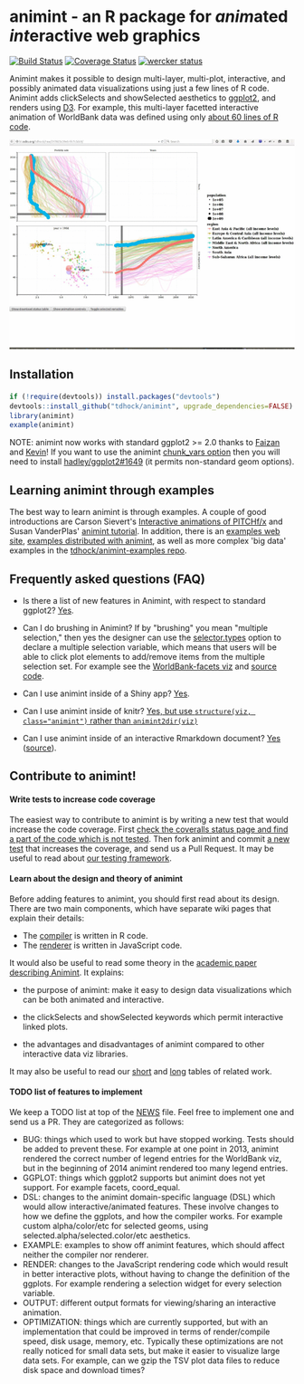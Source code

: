 animint - an R package for *anim*ated *int*eractive web graphics
=======

[![Build Status](https://travis-ci.org/tdhock/animint.png?branch=master)](https://travis-ci.org/tdhock/animint)
[![Coverage Status](https://coveralls.io/repos/tdhock/animint/badge.svg?branch=master)](https://coveralls.io/r/tdhock/animint?branch=master)
[![wercker status](https://app.wercker.com/status/3e56e443fb24a5ce304b706425ba6987/s/master "wercker status")](https://app.wercker.com/project/bykey/3e56e443fb24a5ce304b706425ba6987)

Animint makes it possible to design multi-layer, multi-plot,
interactive, and possibly animated data visualizations using just a
few lines of R code. Animint adds clickSelects and showSelected
aesthetics to [ggplot2](https://github.com/hadley/ggplot2), and
renders using [D3](http://d3js.org/). For example, this multi-layer
facetted interactive animation of WorldBank data was defined using
only [about 60 lines of R code](inst/examples/WorldBank-facets.R).

[![WorldBank viz screenshot](screencast-WorldBank.gif)](http://cbio.ensmp.fr/~thocking/WorldBank-facets/)

## Installation

```r
if (!require(devtools)) install.packages("devtools")
devtools::install_github("tdhock/animint", upgrade_dependencies=FALSE)
library(animint)
example(animint)
```

NOTE: animint now works with standard ggplot2 >= 2.0 thanks to
[Faizan](https://github.com/faizan-khan-iit) and
[Kevin](https://github.com/kferris10)! If you want to use the animint
[chunk\_vars option](https://github.com/tdhock/animint/wiki/Advanced-features-present-animint-but-not-in-ggplot2#use-chunk_varscvar1-var2-to-specify-how-much-data-to-load-at-a-time)
then you will need to install
[hadley/ggplot2#1649](https://github.com/hadley/ggplot2/pull/1649) (it
permits non-standard geom options).

## Learning animint through examples

The best way to learn animint is through examples. A couple of good
introductions are Carson Sievert's [Interactive animations of
PITCHf/x](http://cpsievert.github.io/baseballR/20140818/) and Susan
VanderPlas' [animint tutorial](http://tdhock.github.io/animint/). In
addition, there is an [examples web
site](http://sugiyama-www.cs.titech.ac.jp/~toby/animint/index.html),
[examples distributed with
animint](https://github.com/tdhock/animint/tree/master/inst/examples), as
well as more complex 'big data' examples in the
[tdhock/animint-examples
repo](https://github.com/tdhock/animint-examples/tree/master/examples).

## Frequently asked questions (FAQ)

- Is there a list of new features in Animint, with respect to standard
  ggplot2?
  [Yes](https://github.com/tdhock/animint/wiki/Advanced-features-present-animint-but-not-in-ggplot2).

- Can I do brushing in Animint? If by "brushing" you mean "multiple
  selection," then yes the designer can use the
  [selector.types](https://github.com/tdhock/animint/wiki/Advanced-features-present-animint-but-not-in-ggplot2#multiple-selection)
  option to declare a multiple selection variable, which means that
  users will be able to click plot elements to add/remove items from
  the multiple selection set. For example see the [WorldBank-facets
  viz](http://bl.ocks.org/tdhock/raw/217823c39eb1fc7c5dc9/) and
  [source code](inst/examples/WorldBank-facets.R).
 
- Can I use animint inside of a Shiny app?
  [Yes](https://cpsievert.shinyapps.io/animintShiny/).

- Can I use animint inside of knitr?  [Yes, but use `structure(viz,
  class="animint")` rather than
  `animint2dir(viz)`](http://cpsievert.github.io/animint/worldPop/worldPop.html)

- Can I use animint inside of an interactive Rmarkdown document?
  [Yes](https://cpsievert.shinyapps.io/animintRmarkdown/)
  ([source](https://github.com/tdhock/animint/tree/master/inst/examples/rmarkdown)).


## Contribute to animint!

#### Write tests to increase code coverage

The easiest way to contribute to animint is by writing a new test that would increase the code coverage. First [check the coveralls status page and find a part of the code which is not tested](https://coveralls.io/github/tdhock/animint). Then fork animint and commit [a new test](https://github.com/tdhock/animint/tree/master/tests/testthat) that increases the coverage, and send us a Pull Request. It may be useful to read about [our testing framework](https://github.com/tdhock/animint/wiki/Testing).

#### Learn about the design and theory of animint

Before adding features to animint, you should first read about its design. There are two main components, which have separate wiki pages that explain their details:
- The [compiler](https://github.com/tdhock/animint/wiki/Compiler%20details) is written in R code.
- The [renderer](https://github.com/tdhock/animint/wiki/Renderer-details) is written in JavaScript code.

It would also be useful to read some theory in the
[academic paper describing
Animint](https://github.com/tdhock/animint-paper/blob/master/HOCKING-animint.pdf?raw=true). It explains: 

- the purpose of animint: make it easy to design data visualizations
which can be both animated and interactive.

- the clickSelects and showSelected keywords which permit
interactive linked plots.

- the advantages and disadvantages of animint compared to other
interactive data viz libraries.

It may also be useful to read our [short](https://github.com/tdhock/interactive-tutorial/tree/master/animation) and [long](https://github.com/tdhock/animint/blob/master/etc/references.org) tables of related work.

#### TODO list of features to implement

We keep a TODO list at top of the [NEWS](https://github.com/tdhock/animint/blob/master/NEWS) file. Feel free to implement one and send us a PR. They are categorized as follows:

- BUG: things which used to work but have stopped working. Tests should be added to prevent these. For example at one point in 2013, animint rendered the correct number of legend entries for the WorldBank viz, but in the beginning of 2014 animint rendered too many legend entries. 
- GGPLOT: things which ggplot2 supports but animint does not yet support. For example facets, coord_equal.
- DSL: changes to the animint domain-specific language (DSL) which would allow interactive/animated features. These involve changes to how we define the ggplots, and how the compiler works. For example custom alpha/color/etc for selected geoms, using selected.alpha/selected.color/etc aesthetics.
- EXAMPLE: examples to show off animint features, which should affect neither the compiler nor renderer. 
- RENDER: changes to the JavaScript rendering code which would result in better interactive plots, without having to change the definition of the ggplots. For example rendering a selection widget for every selection variable.
- OUTPUT: different output formats for viewing/sharing an interactive animation.
- OPTIMIZATION: things which are currently supported, but with an implementation that could be improved in terms of render/compile speed, disk usage, memory, etc. Typically these optimizations are not really noticed for small data sets, but make it easier to visualize large data sets. For example, can we gzip the TSV plot data files to reduce disk space and download times?
